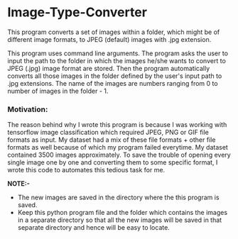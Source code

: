 # Image-Type-Converter
This program converts a set of images within a folder, which might be of different image formats, to JPEG (default) images with .jpg extension.

This program uses command line arguments. The program asks the user to input the path to the folder in which the images he/she wants to convert to JPEG (.jpg) image format are stored. Then the program automatically converts all those images in the folder defined by the user's input path to .jpg extensions. The name of the images are numbers ranging from 0 to number of images in the folder - 1.

### Motivation:
The reason behind why I wrote this program is because I was working with tensorflow image classification which required JPEG, PNG or GIF file formats as input. My dataset had a mix of these file formats + other file formats as well because of which my program failed everytime. My dataset contained 3500 images approximately. To save the trouble of opening every single image one by one and converting them to some specific format, I wrote this code to automates this tedious task for me.

<b>NOTE:-</b> 
  - The new images are saved in the directory where the this program is saved.
  - Keep this python program file and the folder which contains the images in a separate directory so that all the new images will be saved in that separate directory and hence will be easy to locate.
